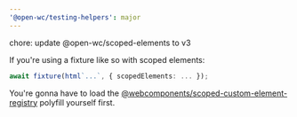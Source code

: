 ```yaml
---
'@open-wc/testing-helpers': major
---
```


chore: update @open-wc/scoped-elements to v3

If you're using a fixture like so with scoped elements:

```ts
await fixture(html`...`, { scopedElements: ... });
```

You're gonna have to load the [@webcomponents/scoped-custom-element-registry](https://www.npmjs.com/package/@webcomponents/scoped-custom-element-registry) polyfill yourself first.
